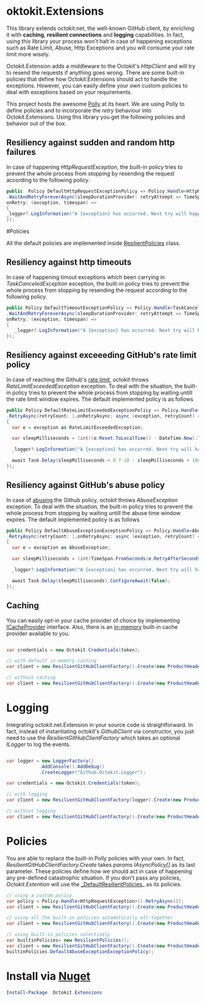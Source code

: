 # oktokit.Extensions
This library extends octokit.net, the well-known GitHub client, by enriching it with **caching**, **resilient connections** and **logging** capabilities. In fact, using this library your process won't halt in case of happening exceptions such as Rate Limit, Abuse, Http Exceptions and you will consume your rate limit more wisely. 

Octokit.Extension adds a middleware to the Octokit's _HttpClient_ and will try to resend the requests if anything goes wrong. There are some built-in policies that define how Octokit.Extensions should act to handle the exceptions. However, you can easily define your own custom policies to deal with exceptions based on your requirements.

This project hosts the awesome [Polly](https://github.com/App-vNext/Polly) at its heart. We are using Polly to define policies and to incorporate the _retry_ behaviour into Octokit.Extensions. Using this library you get the following policies and behavior out of the box.

## Resiliency against sudden and random http failures
In case of happening _HttpRequestException_, the built-in policy tries to prevent the whole process from stopping by resending the request according to the following policy.

```C#
public  Policy DefaultHttpRequestExceptionPolicy => Policy.Handle<HttpRequestException>()
.WaitAndRetryForeverAsync(sleepDurationProvider: retryAttempt => TimeSpan.FromSeconds(Math.Pow(2, retryAttempt)),
onRetry: (exception, timespan) =>
{
_logger?.LogInformation("A {exception} has occurred. Next try will happen in {time} seconds","HttpRequestException",timespan.TotalSeconds);
});
```
#Policies

All the default policies are implemented inside [ResilientPolicies](https://github.com/mirsaeedi/octokit.net.extensions/blob/master/src/Octokit.Extensions/Resiliency/ResilientPolicies.cs) class. 

## Resiliency against http timeouts
In case of happening timout exceptions which been carrying in _TaskCanceledException_ exception, the built-in policy tries to prevent the whole process from stopping by resending the request according to the following policy.

```C#
public Policy DefaultTimeoutExceptionPolicy => Policy.Handle<TaskCanceledException>(ex => !ex.CancellationToken.IsCancellationRequested)
.WaitAndRetryForeverAsync(sleepDurationProvider: retryAttempt => TimeSpan.FromSeconds(Math.Pow(2, retryAttempt)),
onRetry: (exception, timespan) =>
{
   _logger?.LogInformation("A {exception} has occurred. Next try will happen in {time} seconds", "TaskCanceledException", timespan.TotalSeconds);
});
```
## Resiliency against exceeeding GitHub's rate limit policy
In case of reaching the Github's [rate limit](https://developer.github.com/v3/#rate-limiting), octokit throws _RateLimitExceededException_ exception. To deal with the situation, the built-in policy tries to prevent the whole process from stopping by waiting untill the rate limit window expires. The default implemented policy is as follows

```C#
public Policy DefaultRateLimitExceededExceptionPolicy => Policy.Handle<RateLimitExceededException>()
.RetryAsync(retryCount: 1,onRetryAsync: async (exception, retryCount) =>
{
  var e = exception as RateLimitExceededException;

  var sleepMilliseconds = (int)(e.Reset.ToLocalTime() - DateTime.Now).TotalMilliseconds;

  _logger?.LogInformation("A {exception} has occurred. Next try will happen in {time} seconds", "RateLimitExceededException", sleepMilliseconds/1000);

  await Task.Delay(sleepMilliseconds < 0 ? 10 : sleepMilliseconds + 1000).ConfigureAwait(false);
});
```
## Resiliency against GitHub's abuse policy
In case of [abusing](https://developer.github.com/v3/guides/best-practices-for-integrators/#dealing-with-abuse-rate-limits) the Github policy, octokit throws _AbuseException_ exception. To deal with the situation, the built-in policy tries to prevent the whole process from stopping by waiting untill the abuse time window expires. The default implemented policy is as follows

```C#
public Policy DefaultAbuseExceptionExceptionPolicy => Policy.Handle<AbuseException>()
.RetryAsync(retryCount: 1,onRetryAsync: async (exception, retryCount) =>
{
  var e = exception as AbuseException;

  var sleepMilliseconds = (int)TimeSpan.FromSeconds(e.RetryAfterSeconds.GetValueOrDefault(30)).TotalMilliseconds;

  _logger?.LogInformation("A {exception} has occurred. Next try will happen in {time} seconds", "AbuseException", sleepMilliseconds / 1000);

  await Task.Delay(sleepMilliseconds).ConfigureAwait(false);
});
```
## Caching

You can easily opt-in your cache provider of choice by implementing [ICacheProvider](https://github.com/mirsaeedi/octokit.net.extensions/blob/master/src/Octokit.Extensions/Caching/ICacheProvider.cs) interface. Also, there is an [in-memory](https://github.com/mirsaeedi/octokit.net.extensions/blob/master/src/Octokit.Extensions/Caching/InMemoryCacheProvider.cs) built-in cache provider available to you.


```C#

var credentials = new Octokit.Credentials(token);

// with default in-memory caching
var client = new ResilientGitHubClientFactory().Create(new ProductHeaderValue(agentName), credentials,new InMemoryCacheProvider());

// without caching
var client = new ResilientGitHubClientFactory().Create(new ProductHeaderValue(agentName), credentials);

```

# Logging

Integrating octokit.net.Extension in your source code is straightforward. In fact, instead of instantiating octokit's _GithubClient_ via constructor, you just need to use the _ResilientGitHubClientFactory_ which takes an optional _ILogger_ to log the events.

```C#

var logger = new LoggerFactory()
            .AddConsole().AddDebug()
            .CreateLogger("Github.Octokit.Logger");

var credentials = new Octokit.Credentials(token);

// with logging
var client = new ResilientGitHubClientFactory(logger).Create(new ProductHeaderValue(agentName), credentials);

// withiut logging
var client = new ResilientGitHubClientFactory().Create(new ProductHeaderValue(agentName), credentials);

```

# Policies

You are able to replace the built-in Polly policies with your own. In fact, _ResilientGitHubClientFactory.Create_ takes _params IAsyncPolicy[]_ as its last parameter. These policies define how we should act in case of happening any pre-defined catastrophic situation. If you don't pass any policies, _Octokit.Extention_ will use the [_DefaultResilientPolicies](https://github.com/mirsaeedi/octokit.net.extensions/blob/618e4e936c188c28d613e4b548924aa447635548/src/Octokit.Extensions/Resiliency/ResilientPolicies.cs#L65)_ as its policies.

```C#
// using a custom policy.
var policy = Policy.Handle<HttpRequestException>().RetryAsync(2);
var client = new ResilientGitHubClientFactory().Create(new ProductHeaderValue(agentName),policy);

// using all the built-in policies automatically all-together
var client = new ResilientGitHubClientFactory().Create(new ProductHeaderValue(agentName));

// using built-in policies selectively
var builtinPolicies= new ResilientPolicies();
var client = new ResilientGitHubClientFactory().Create(new ProductHeaderValue(agentName),builtinPolicies.DefaultRateLimitExceededExceptionPolicy,
builtinPolicies.DefaultAbuseExceptionExceptionPolicy);

```

# Install via [Nuget](https://www.nuget.org/packages/octokit.Extensions)

```powershell
Install-Package  Octokit.Extensions
```
